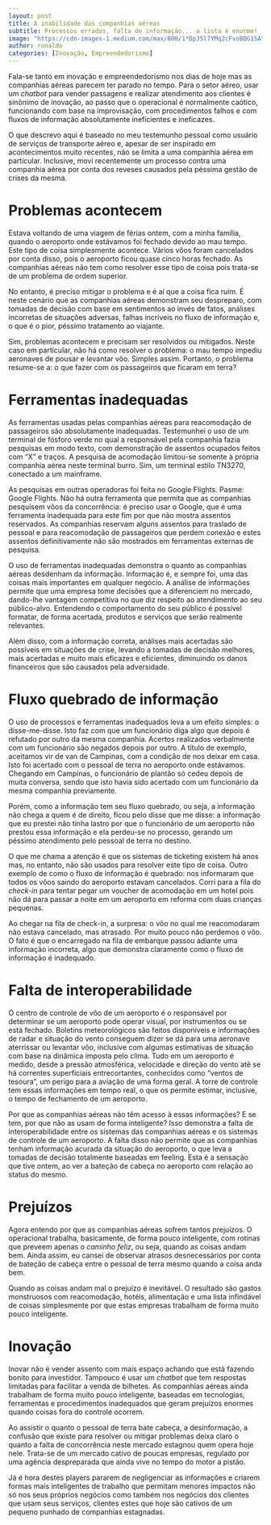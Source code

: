 ```yaml
---
layout: post
title: A inabilidade das companhias aéreas
subtitle: Processos errados, falta de informação... a lista é enorme!
image: "https://cdn-images-1.medium.com/max/800/1*DpJ5l7YMq2cFvoBQG1SAYA.jpeg"
author: ronaldo
categories: [Inovação, Empreendedorismo]
---
```


Fala-se tanto em inovação e empreendedorismo nos dias de hoje mas as companhias
aéreas parecem ter parado no tempo. Para o setor aéreo, usar um *chatbot* para
vender passagens e realizar atendimento aos clientes é sinônimo de inovação, ao
passo que o operacional é normalmente caótico, funcionando com base na
improvisação, com procedimentos falhos e com fluxos de informação absolutamente
ineficientes e ineficazes.

O que descrevo aqui é baseado no meu testemunho pessoal como usuário de serviços
de transporte aéreo e, apesar de ser inspirado em acontecimentos muito recentes,
não se limita a uma companhia aérea em particular. Inclusive, movi recentemente
um processo contra uma companhia aérea por conta dos reveses causados pela
péssima gestão de crises da mesma.

# Problemas acontecem

Estava voltando de uma viagem de férias ontem, com a minha família, quando o
aeroporto onde estávamos foi fechado devido ao mau tempo. Este tipo de coisa
simplesmente acontece. Vários vôos foram cancelados por conta disso, pois o
aeroporto ficou quase cinco horas fechado. As companhias aéreas não tem como
resolver esse tipo de coisa pois trata-se de um problema de ordem superior.

No entanto, é preciso mitigar o problema e é aí que a coisa fica ruim. É neste
cenário que as companhias aéreas demonstram seu despreparo, com tomadas de
decisão com base em sentimentos ao invés de fatos, análises incorretas de
situações adversas, falhas incríveis no fluxo de informação e, o que é o pior,
péssimo tratamento ao viajante.

Sim, problemas acontecem e precisam ser resolvidos ou mitigados. Neste caso em
particular, não há como resolver o problema: o mau tempo impediu aeronaves de
pousar e levantar vôo. Simples assim. Portanto, o problema resume-se a: o que
fazer com os passageiros que ficaram em terra?

# Ferramentas inadequadas

As ferramentas usadas pelas companhias aéreas para reacomodação de passageiros
são absolutamente inadequadas. Testemunhei o uso de um terminal de fósforo verde
no qual a responsável pela companhia fazia pesquisas em modo texto, com
demonstração de assentos ocupados feitos com “X” e traços. A pesquisa de
acomodação limitou-se somente à própria companhia aérea neste terminal burro.
Sim, um terminal estilo TN3270, conectado a um mainframe.

As pesquisas em outras operadoras foi feita no Google Flights. Pasme: Google
Flights. Não há outra ferramenta que permita que as companhias pesquisem vôos da
concorrência: é preciso usar o Google, que é uma ferramenta inadequada para este
fim por que não mostra assentos reservados. As companhias reservam alguns
assentos para traslado de pessoal e para reacomodação de passageiros que perdem
conexão e estes assentos definitivamente não são mostrados em ferramentas
externas de pesquisa.

O uso de ferramentas inadequadas demonstra o quanto as companhias aéreas
desdenham da informação. Informação é, e sempre foi, uma das coisas mais
importantes em qualquer negócio. A análise de informações permite que uma
empresa tome decisões que a diferenciem no mercado, dando-lhe vantagem
competitiva no que diz respeito ao atendimento ao seu público-alvo. Entendendo o
comportamento do seu público é possível formatar, de forma acertada, produtos e
serviços que serão realmente relevantes.

Além disso, com a informação correta, análises mais acertadas são possíveis em
situações de crise, levando a tomadas de decisão melhores, mais acertadas e
muito mais eficazes e eficientes, diminuindo os danos financeiros que são
causados pela adversidade.

# Fluxo quebrado de informação

O uso de processos e ferramentas inadequados leva a um efeito simples: o
disse-me-disse. Isto faz com que um funcionário diga algo que depois é refutado
por outro da mesma companhia. Acertos realizados verbalmente com um funcionário
são negados depois por outro. A título de exemplo, aceitamos vir de van de
Campinas, com a condição de nos deixar em casa. Isto foi acertado com o pessoal
de terra no aeroporto onde estávamos. Chegando em Campinas, o funcionário de
plantão só cedeu depois de muita conversa, sendo que isto havia sido acertado
com um funcionário da mesma companhia previamente.

Porém, como a informação tem seu fluxo quebrado, ou seja, a informação não chega
a quem é de direito, ficou pelo disse que me disse: a informação que eu prestei
não tinha lastro por que o funcionário de um aeroporto não prestou essa
informação e ela perdeu-se no processo, gerando um péssimo atendimento pelo
pessoal de terra no destino.

O que me chama a atenção é que os sistemas de ticketing existem há anos mas, no
entanto, não são usados para resolver este tipo de coisa. Outro exemplo de como
o fluxo de informação é quebrado: nos informaram que todos os vôos saindo do
aeroporto estavam cancelados. Corri para a fila do *check-in* para tentar pegar
um voucher de acomodação em um hotel pois não dá para passar a noite em um
aeroporto em reforma com duas crianças pequenas.

Ao chegar na fila de check-in, a surpresa: o vôo no qual me reacomodaram não
estava cancelado, mas atrasado. Por muito pouco não perdemos o vôo. O fato é que
o encarregado na fila de embarque passou adiante uma informação incorreta, algo
que demonstra claramente como o fluxo de informação é inadequado.

# Falta de interoperabilidade

O centro de controle de vôo de um aeroporto é o responsável por determinar se um
aeroporto pode operar visual, por instrumentos ou se está fechado. Boletins
meteorológicos são feitos disponíveis e informações de radar e situação do vento
conseguem dizer se dá para uma aeronave aterrissar ou levantar vôo, inclusive
com algumas estimativas de situação com base na dinâmica imposta pelo clima.
Tudo em um aeroporto é medido, desde a pressão atmosférica, velocidade e direção
do vento até se há correntes superficiais entrecortantes, conhecidos como
“ventos de tesoura”, um perigo para a aviação de uma forma geral. A torre de
controle tem essas informações em tempo real, o que os permite estimar,
inclusive, o tempo de fechamento de um aeroporto.

Por que as companhias aéreas não têm acesso à essas informações? E se tem, por
que não as usam de forma inteligente? Isso demonstra a falta de
interoperabilidade entre os sistemas das companhias aéreas e os sistemas de
controle de um aeroporto. A falta disso não permite que as companhias tenham
informação acurada da situação do aeroporto, o que leva a tomadas de decisão
totalmente baseadas em feeling. Esta é a sensação que tive ontem, ao ver a
bateção de cabeça no aeroporto com relação ao status do mesmo.

# Prejuízos

Agora entendo por que as companhias aéreas sofrem tantos prejuízos. O
operacional trabalha, basicamente, de forma pouco inteligente, com rotinas que
preveem apenas o *caminho feliz*, ou seja, quando as coisas andam bem. Ainda
assim, eu cansei de observar atrasos desnecessários por conta de bateção de
cabeça entre o pessoal de terra mesmo quando a coisa anda bem.

Quando as coisas andam mal o prejuízo é inevitável. O resultado são gastos
monstruosos com reacomodação, hotéis, alimentação e uma lista infindável de
coisas simplesmente por que estas empresas trabalham de forma muito pouco
inteligente.

# Inovação

Inovar não é vender assento com mais espaço achando que está fazendo bonito para
investidor. Tampouco é usar um *chatbot* que tem respostas limitadas para
facilitar a venda de bilhetes. As companhias aéreas ainda trabalham de forma
muito pouco inteligente, baseadas em tecnologias, ferramentas e procedimentos
inadequados que geram prejuízos enormes quando coisas fora do controle ocorrem.

Ao assistir o quanto o pessoal de terra bate cabeça, a desinformação, a confusão
que existe para resolver ou mitigar problemas deixa claro o quanto a falta de
concorrência neste mercado estagnou quem opera hoje nele. Trata-se de um mercado
cativo de poucas empresas, regulado por uma agência despreparada que ainda vive
no tempo do motor a pistão.

Já é hora destes players pararem de negligenciar as informações e criarem formas
mais inteligentes de trabalho que permitam menores impactos não só nos seus
próprios negócios como também nos negócios dos clientes que usam seus serviços,
clientes estes que hoje são cativos de um pequeno punhado de companhias
estagnadas.
